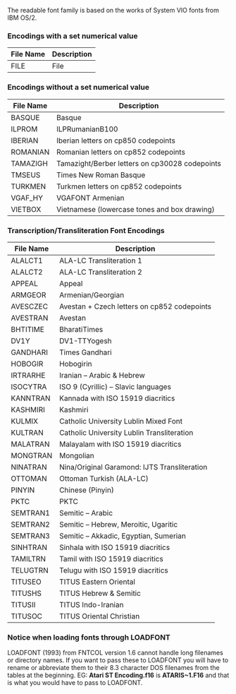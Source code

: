 ﻿The readable font family is based on the works of System VIO fonts from IBM OS/2.

### Encodings with a set numerical value
| File Name | Description     |
|-----------|-----------------|
| FILE      | File            |

### Encodings without a set numerical value
| File Name | Description                                    |
|-----------|------------------------------------------------|
| BASQUE    | Basque                                         |
| ILPROM    | ILPRumanianB100                                |
| IBERIAN   | Iberian letters on cp850 codepoints            |
| ROMANIAN  | Romanian letters on cp852 codepoints           |
| TAMAZIGH  | Tamazight/Berber letters on cp30028 codepoints |
| TMSEUS    | Times New Roman Basque                         |
| TURKMEN   | Turkmen letters on cp852 codepoints            |
| VGAF_HY   | VGAFONT Armenian                               |
| VIETBOX   | Vietnamese (lowercase tones and box drawing)   |

### Transcription/Transliteration Font Encodings
| File Name | Description                                      |
|-----------|--------------------------------------------------|
| ALALCT1   | ALA-LC Transliteration 1                         |
| ALALCT2   | ALA-LC Transliteration 2                         |
| APPEAL    | Appeal                                           |
| ARMGEOR   | Armenian/Georgian                                |
| AVESCZEC  | Avestan + Czech letters on cp852 codepoints      |
| AVESTRAN  | Avestan                                          |
| BHTITIME  | BharatiTimes                                     |
| DV1Y      | DV1-TTYogesh                                     |
| GANDHARI  | Times Gandhari                                   |
| HOBOGIR   | Hobogirin                                        |
| IRTRARHE  | Iranian – Arabic & Hebrew                        |
| ISOCYTRA  | ISO 9 (Cyrillic) – Slavic languages              |
| KANNTRAN  | Kannada with ISO 15919 diacritics                |
| KASHMIRI  | Kashmiri                                         |
| KULMIX    | Catholic University Lublin Mixed Font            |
| KULTRAN   | Catholic University Lublin Transliteration       |
| MALATRAN  | Malayalam with ISO 15919 diacritics              |
| MONGTRAN  | Mongolian                                        |
| NINATRAN  | Nina/Original Garamond: IJTS Transliteration     |
| OTTOMAN   | Ottoman Turkish (ALA-LC)                         |
| PINYIN    | Chinese (Pinyin)                                 |
| PKTC      | PKTC                                             |
| SEMTRAN1  | Semitic – Arabic                                 |
| SEMTRAN2  | Semitic – Hebrew, Meroitic, Ugaritic             |
| SEMTRAN3  | Semitic – Akkadic, Egyptian, Sumerian            |
| SINHTRAN  | Sinhala with ISO 15919 diacritics                |
| TAMILTRN  | Tamil with ISO 15919 diacritics                  |
| TELUGTRN  | Telugu with ISO 15919 diacritics                 |
| TITUSEO   | TITUS Eastern Oriental                           |
| TITUSHS   | TITUS Hebrew & Semitic                           |
| TITUSII   | TITUS Indo-Iranian                               |
| TITUSOC   | TITUS Oriental Christian                         |

### Notice when loading fonts through LOADFONT
LOADFONT (1993) from FNTCOL version 1.6 cannot handle long filenames or directory names.  If you want to pass these to LOADFONT you will have to rename or abbreviate them to their 8.3 character DOS filenames from the tables at the beginning.  EG: **Atari ST Encoding.f16** is **ATARIS~1.F16** and that is what you would have to pass to LOADFONT.
